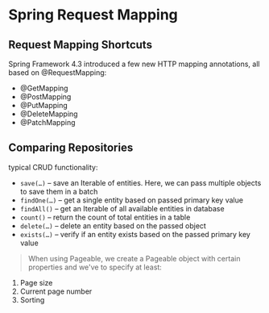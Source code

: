 # Spring Request Mapping

## Request Mapping Shortcuts
Spring Framework 4.3 introduced a few new HTTP mapping annotations, all based on @RequestMapping:

- @GetMapping
- @PostMapping
- @PutMapping
- @DeleteMapping
- @PatchMapping

## Comparing Repositories
typical CRUD functionality:

- `save(…)` – save an Iterable of entities. Here, we can pass multiple objects to save them in a batch
- `findOne(…)` – get a single entity based on passed primary key value
- `findAll()` – get an Iterable of all available entities in database
- `count()` – return the count of total entities in a table
- `delete(…)` – delete an entity based on the passed object
- `exists(…)` – verify if an entity exists based on the passed primary key value

> When using Pageable, we create a Pageable object with certain properties and we've to specify at least:

1. Page size
2. Current page number
3. Sorting
